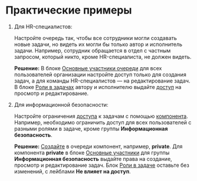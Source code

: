 # Практические примеры

1. Для HR-специалистов:

    Настройте очередь так, чтобы все сотрудники могли создавать новые задачи, но видеть их могли бы только автор и исполнитель задачи. Например, сотрудник обращается в отдел с частным запросом, который никто, кроме HR-специалиста, не должен видеть.

    **Решение:** В блоке [Основные участники очереди](queue-access-types.md#main) для всех пользователей организации настройте доступ только для создания задач, а для команды HR-специалистов — на редактирование задач. В блоке [Роли в задачах](../../tracker/role-model) автору и исполнителю выдайте [доступ](queue-access-types.md) на просмотр и редактирование.
    
1. Для информационной безопасности:
   
    Настройте ограничения [доступа](queue-access-types.md) к задачам с помощью [компонента](components.md). Например, необходимо ограничить доступ для всех пользователей с разными ролями в задаче, кроме группы **Информационная безопасность**.
    
    **Решение:** [Создайте](components.md#create-component) в очереди компонент, например, **private**. Для компонента **private** в блоке [Основные участники](queue-access-types.md#main) для группы **Информационная безопасность** выдайте права на создание, просмотр и редактирование задач. Блок [Роли в задаче](queue-access-types.md#task-role) оставьте без изменений, с лейблами **Не влияет на доступ**.